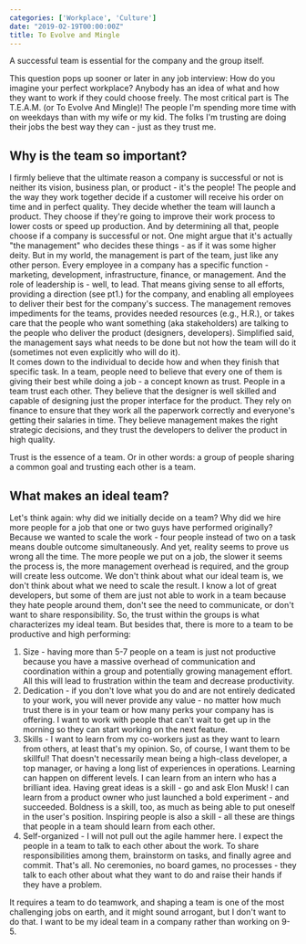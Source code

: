 ```yaml
---
categories: ['Workplace', 'Culture']
date: "2019-02-19T00:00:00Z"
title: To Evolve and Mingle
---
```


A successful team is essential for the company and the group itself.

This question pops up sooner or later in any job interview: How do you imagine your perfect workplace?
Anybody has an idea of what and how they want to work if they could choose freely.
The most critical part is The T.E.A.M. (or To Evolve And Mingle)! 
The people I'm spending more time with on weekdays than with my wife or my kid. The folks I'm trusting are doing their jobs the best way they can - just as they trust me.

## Why is the team so important?
I firmly believe that the ultimate reason a company is successful or not is neither its vision, business plan, or product - it's the people! The people and the way they work together decide if a customer will receive his order on time and in perfect quality. They decide whether the team will launch a product. They choose if they're going to improve their work process to lower costs or speed up production. And by determining all that, people choose if a company is successful or not.
One might argue that it's actually "the management" who decides these things - as if it was some higher deity.
But in my world, the management is part of the team, just like any other person. Every employee in a company has a specific function - marketing, development, infrastructure, finance, or management. And the role of leadership is - well, to lead. That means giving sense to all efforts, providing a direction (see pt1.) for the company, and enabling all employees to deliver their best for the company's success. The management removes impediments for the teams, provides needed resources (e.g., H.R.), or takes care that the people who want something (aka stakeholders) are talking to the people who deliver the product (designers, developers). 
Simplified said, the management says what needs to be done but not how the team will do it (sometimes not even explicitly who will do it).  
It comes down to the individual to decide how and when they finish that specific task. In a team, people need to believe that every one of them is giving their best while doing a job - a concept known as trust. People in a team trust each other. They believe that the designer is well skilled and capable of designing just the proper interface for the product. They rely on finance to ensure that they work all the paperwork correctly and everyone's getting their salaries in time. They believe management makes the right strategic decisions, and they trust the developers to deliver the product in high quality. 
 
Trust is the essence of a team. Or in other words: a group of people sharing a common goal and trusting each other is a team.  

## What makes an ideal team? 
Let's think again: why did we initially decide on a team? Why did we hire more people for a job that one or two guys have performed originally? Because we wanted to scale the work - four people instead of two on a task means double outcome simultaneously. 
And yet, reality seems to prove us wrong all the time. The more people we put on a job, the slower it seems the process is, the more management overhead is required, and the group will create less outcome. We don't think about what our ideal team is, we don't think about what we need to scale the result. I know a lot of great developers, but some of them are just not able to work in a team because they hate people around them, don't see the need to communicate, or don't want to share responsibility.
So, the trust within the groups is what characterizes my ideal team. But besides that, there is more to a team to be productive and high performing:

1. Size - having more than 5-7 people on a team is just not productive because you have a massive overhead of communication and coordination within a group and potentially growing management effort. All this will lead to frustration within the team and decrease productivity.
2. Dedication - if you don't love what you do and are not entirely dedicated to your work, you will never provide any value - no matter how much trust there is in your team or how many perks your company has is offering. I want to work with people that can't wait to get up in the morning so they can start working on the next feature.
3. Skills - I want to learn from my co-workers just as they want to learn from others, at least that's my opinion. So, of course, I want them to be skillful! That doesn't necessarily mean being a high-class developer, a top manager, or having a long list of experiences in operations. Learning can happen on different levels. I can learn from an intern who has a brilliant idea. Having great ideas is a skill - go and ask Elon Musk! I can learn from a product owner who just launched a bold experiment - and succeeded. Boldness is a skill, too, as much as being able to put oneself in the user's position. Inspiring people is also a skill - all these are things that people in a team should learn from each other.
4. Self-organized - I will not pull out the agile hammer here. I expect the people in a team to talk to each other about the work. To share responsibilities among them, brainstorm on tasks, and finally agree and commit. That's all. No ceremonies, no board games, no processes - they talk to each other about what they want to do and raise their hands if they have a problem.

It requires a team to do teamwork, and shaping a team is one of the most challenging jobs on earth, and it might sound arrogant, but I don't want to do that. I want to be my ideal team in a company rather than working on 9-5. 